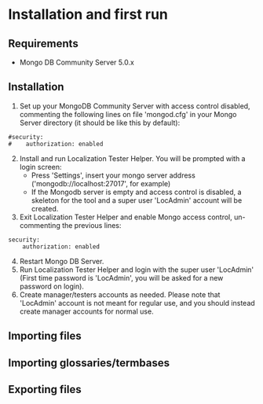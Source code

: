 # Installation and first run

## Requirements
- Mongo DB Community Server 5.0.x

## Installation
1. Set up your MongoDB Community Server with access control disabled, commenting the following lines on file 'mongod.cfg' in your Mongo Server directory (it should be like this by default):
```
#security:
#    authorization: enabled
```
2. Install and run Localization Tester Helper. You will be prompted with a login screen:
      - Press 'Settings', insert your mongo server address ('mongodb://localhost:27017', for example)
      - If the Mongodb server is empty and access control is disabled, a skeleton for the tool and a super user 'LocAdmin' account will be created.
3. Exit Localization Tester Helper and enable Mongo access control, un-commenting the previous lines:
```
security:
    authorization: enabled
```
4. Restart Mongo DB Server.
5. Run Localization Tester Helper and login with the super user 'LocAdmin' (First time password is 'LocAdmin', you will be asked for a new password on login).
6. Create manager/testers accounts as needed. Please note that 'LocAdmin' account is not meant for regular use, and you should instead create manager accounts for normal use.

## Importing files

## Importing glossaries/termbases

## Exporting files

